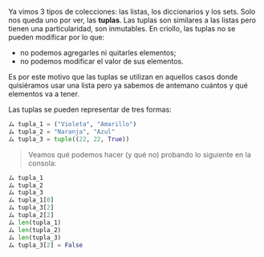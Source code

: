 Ya vimos 3 tipos de colecciones: las listas, los diccionarios y los sets. Solo nos queda uno por ver, las **tuplas**. Las tuplas son similares a las listas pero tienen una particularidad, son inmutables. En criollo, las tuplas no se pueden modificar por lo que:

* no podemos agregarles ni quitarles elementos;
* no podemos modificar el valor de sus elementos.

Es por este motivo que las tuplas se utilizan en aquellos casos donde quisiéramos usar una lista pero ya sabemos de antemano cuántos y qué elementos va a tener. 

Las tuplas se pueden representar de tres formas:

```python
ム tupla_1 = ("Violeta", "Amarillo")
ム tupla_2 = "Naranja", "Azul"
ム tupla_3 = tuple((22, 22, True))
```

> Veamos qué podemos hacer (y qué no) probando lo siguiente en la consola:
>
```python
ム tupla_1
ム tupla_2
ム tupla_3
ム tupla_1[0]
ム tupla_3[2]
ム tupla_2[2]
ム len(tupla_1)
ム len(tupla_2)
ム len(tupla_3)
ム tupla_3[2] = False
```